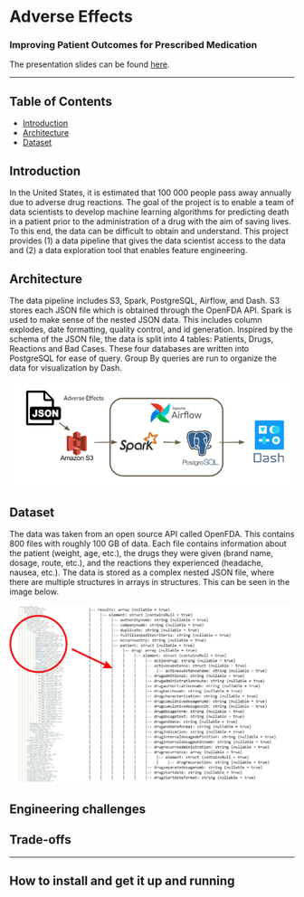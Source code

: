 # Adverse Effects
### Improving Patient Outcomes for Prescribed Medication

The presentation slides can be found [here](https://docs.google.com/presentation/d/1s17D2VxaNppbjIhvesi7fQ0S1EsHI8kzfqqyxD12h7w/edit#slide=id.g97d56aba72_0_119).

<hr/>

## Table of Contents
- [Introduction](#introduction)
- [Architecture](#architecture)
- [Dataset](#dataset)


## Introduction

In the United States, it is estimated that 100 000 people pass away annually due to adverse drug reactions. The goal of the project is to enable a team of data scientists to develop machine learning algorithms for predicting death in a patient prior to the administration of a drug with the aim of saving lives. To this end, the data can be difficult to obtain and understand. This project provides (1) a data pipeline that gives the data scientist access to the data and (2) a data exploration tool that enables feature engineering. 

## Architecture

The data pipeline includes S3, Spark, PostgreSQL, Airflow, and Dash. S3 stores each JSON file which is obtained through the OpenFDA API. Spark is used to make sense of the nested JSON data. This includes column explodes, date formatting, quality control, and id generation. Inspired by the schema of the JSON file, the data is split into 4 tables: Patients, Drugs, Reactions and Bad Cases. These four databases are written into PostgreSQL for ease of query. Group By queries are run to organize the data for visualization by Dash. 

<p align="center">
<img src = "./Images/tech-stack.jpg" width="800" class="center">
</p>

## Dataset

The data was taken from an open source API called OpenFDA. This contains 800 files with roughly 100 GB of data. Each file contains information about the patient (weight, age, etc.), the drugs they were given (brand name, dosage, route, etc.), and the reactions they experienced (headache, nausea, etc.). The data is stored as a complex nested JSON file, where there are multiple structures in arrays in structures. This can be seen in the image below. 

<p align="center">
<img src = "./Images/JSON.jpg" width="800" class="center">
</p>

## Engineering challenges

## Trade-offs

<hr/>

## How to install and get it up and running